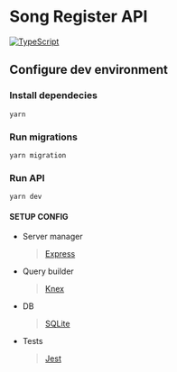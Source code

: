# **Song Register API**

[![TypeScript](https://img.shields.io/badge/%3C%2F%3E-TypeScript-%230074c1.svg)](http://www.typescriptlang.org/)

## Configure dev environment

### Install dependecies

```
yarn
```

### Run migrations

```
yarn migration
```

### Run API

```
yarn dev
```

#### SETUP CONFIG

- Server manager
	> [Express](https://expressjs.com/pt-br/)

- Query builder
	> [Knex](https://knexjs.org/guide/#migrations)

- DB
	> [SQLite](https://www.sqlite.org/)

- Tests
	> [Jest](https://jestjs.io/pt-BR/)
